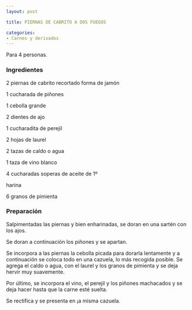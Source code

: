 ```yaml
---
layout: post

title: PIERNAS DE CABRITO A DOS FUEGOS

categories:
- Carnes y derivados
---
```

Para 4 personas.

<h3>Ingredientes</h3>

2 piernas de cabrito recortado forma de jamón

1 cucharada de piñones

1 cebolla grande

2 dientes de ajo

1 cucharadita de perejil

2 hojas de laurel

2 tazas de caldo o agua

1 taza de vino blanco

4 cucharadas soperas de aceite de 1º

harina

6 granos de pimienta

<h3>Preparación</h3>

Salpimentadas las piernas y bien enharinadas, se doran en una sartén con los ajos.

Se doran a continuación los piñones y se apartan.

Se incorpora a las piernas la cebolla picada para dorarla lentamente y a continuación se coloca todo en una cazuela, lo más recogida posible. Se agrega el caldo o agua, con el laurel y los granos de pimienta y se deja hervir muy suavemente.

Por último, se incorpora el vino, el perejil y los piñones machacados y se deja hacer hasta que la carne esté suelta.

Se rectifica y se presenta en ¡a misma cazuela.